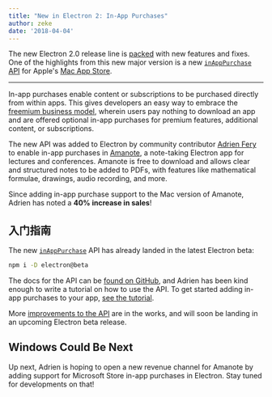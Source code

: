 ```yaml
---
title: "New in Electron 2: In-App Purchases"
author: zeke
date: '2018-04-04'
---
```

  
The new Electron 2.0 release line is [packed](https://github.com/electron/electron/releases/tag/v2.0.0-beta.1) with new features and fixes. One of the highlights from this new major version is a new [`inAppPurchase` API](https://github.com/electron/electron/blob/master/docs/api/in-app-purchase.md) for Apple's [Mac App Store](https://support.apple.com/en-us/HT202023).

---

In-app purchases enable content or subscriptions to be purchased directly from within apps. This gives developers an easy way to embrace the [freemium business model](https://developer.apple.com/app-store/freemium-business-model/), wherein users pay nothing to download an app and are offered optional in-app purchases for premium features, additional content, or subscriptions.

The new API was added to Electron by community contributor [Adrien Fery](https://github.com/AdrienFery) to enable in-app purchases in [Amanote](https://amanote.com/), a note-taking Electron app for lectures and conferences. Amanote is free to download and allows clear and structured notes to be added to PDFs, with features like mathematical formulae, drawings, audio recording, and more.

Since adding in-app purchase support to the Mac version of Amanote, Adrien has noted a **40% increase in sales**!

## 入门指南

The new [`inAppPurchase`](https://github.com/electron/electron/blob/master/docs/api/in-app-purchase.md) API has already landed in the latest Electron beta:

```sh
npm i -D electron@beta
```

The docs for the API can be [found on GitHub](https://github.com/electron/electron/blob/master/docs/api/in-app-purchase.md), and Adrien has been kind enough to write a tutorial on how to use the API. To get started adding in-app purchases to your app, [see the tutorial](https://github.com/AdrienFery/electron/blob/a69bbe882aed1a5aee2b7910afe09900275b2bf6/docs/tutorial/in-app-purchases.md).

More [improvements to the API](https://github.com/electron/electron/pull/12464) are in the works, and will soon be landing in an upcoming Electron beta release.

## Windows Could Be Next

Up next, Adrien is hoping to open a new revenue channel for Amanote by adding support for Microsoft Store in-app purchases in Electron. Stay tuned for developments on that!